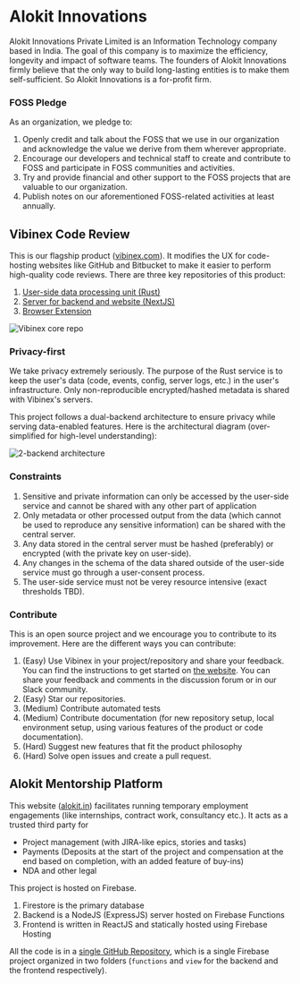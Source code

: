 # Alokit Innovations
Alokit Innovations Private Limited is an Information Technology company based in India.
The goal of this company is to maximize the efficiency, longevity and impact of software teams.
The founders of Alokit Innovations firmly believe that the only way to build long-lasting entities is to make them self-sufficient. So Alokit Innovations is a for-profit firm.

### FOSS Pledge
As an organization, we pledge to:
1. Openly credit and talk about the FOSS that we use in our organization and acknowledge the value we derive from them wherever appropriate.
2. Encourage our developers and technical staff to create and contribute to FOSS and participate in FOSS communities and activities.
3. Try and provide financial and other support to the FOSS projects that are valuable to our organization.
4. Publish notes on our aforementioned FOSS-related activities at least annually.

## Vibinex Code Review
This is our flagship product ([vibinex.com](https://vibinex.com)). It modifies the UX for code-hosting websites like GitHub and Bitbucket to make it easier to perform high-quality code reviews.
There are three key repositories of this product:
1. [User-side data processing unit (Rust)](https://github.com/Alokit-Innovations/vibi-dpu)
2. [Server for backend and website (NextJS)](https://github.com/Alokit-Innovations/vibinex-server)
3. [Browser Extension](https://github.com/Alokit-Innovations/chrome-extension)

<picture>
  <source media="(prefers-color-scheme: dark)" srcset="https://github.com/Alokit-Innovations/.github/assets/7858932/1246e2b8-9ba9-4e27-af30-b159b9c8e9bb">
  <source media="(prefers-color-scheme: light)" srcset="https://github.com/Alokit-Innovations/.github/assets/7858932/1530e2d0-b118-484f-84a1-ef26ab305326">
  <img alt="Vibinex core repo" src="https://github.com/Alokit-Innovations/.github/assets/7858932/1530e2d0-b118-484f-84a1-ef26ab305326">
</picture>

### Privacy-first
We take privacy extremely seriously. The purpose of the Rust service is to keep the user's data (code, events, config, server logs, etc.) in the user's infrastructure.
Only non-reproducible encrypted/hashed metadata is shared with Vibinex's servers. 

This project follows a dual-backend architecture to ensure privacy while serving data-enabled features. Here is the architectural diagram (over-simplified for high-level understanding):

<picture>
  <source media="(prefers-color-scheme: dark)" srcset="https://github.com/Alokit-Innovations/.github/assets/7858932/493b3052-b462-4bb8-a9cd-ffa8e1018960">
  <source media="(prefers-color-scheme: light)" srcset="https://github.com/Alokit-Innovations/.github/assets/7858932/d5a97883-64ef-498f-b97a-318b6675ac87">
  <img alt="2-backend architecture" src="https://github.com/Alokit-Innovations/.github/assets/7858932/d5a97883-64ef-498f-b97a-318b6675ac87">
</picture>

### Constraints
1. Sensitive and private information can only be accessed by the user-side service and cannot be shared with any other part of application
2. Only metadata or other processed output from the data (which cannot be used to reproduce any sensitive information) can be shared with the central server.
3. Any data stored in the central server must be hashed (preferably) or encrypted (with the private key on user-side).
4. Any changes in the schema of the data shared outside of the user-side service must go through a user-consent process.
5. The user-side service must not be verey resource intensive (exact thresholds TBD).

### Contribute
This is an open source project and we encourage you to contribute to its improvement.
Here are the different ways you can contribute:
1. (Easy) Use Vibinex in your project/repository and share your feedback. You can find the instructions to get started on [the website](https://vibinex.com).
You can share your feedback and comments in the discussion forum or in our Slack community.
2. (Easy) Star our repositories.
3. (Medium) Contribute automated tests
4. (Medium) Contribute documentation (for new repository setup, local environment setup, using various features of the product or code documentation).
5. (Hard) Suggest new features that fit the product philosophy
6. (Hard) Solve open issues and create a pull request.


## Alokit Mentorship Platform
This website ([alokit.in](https://alokit.in)) facilitates running temporary employment engagements (like internships, contract work, consultancy etc.). It acts as a trusted third party for 
- Project management (with JIRA-like epics, stories and tasks)
- Payments (Deposits at the start of the project and compensation at the end based on completion, with an added feature of buy-ins)
- NDA and other legal

This project is hosted on Firebase. 
1. Firestore is the primary database
2. Backend is a NodeJS (ExpressJS) server hosted on Firebase Functions
3. Frontend is written in ReactJS and statically hosted using Firebase Hosting

All the code is in a [single GitHub Repository](https://github.com/Alokit-Innovations/mentorship-website), which is a single Firebase project organized in two folders (`functions` and `view` for the backend and the frontend respectively).
